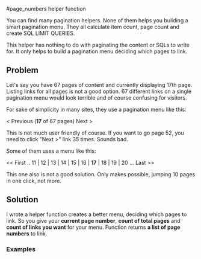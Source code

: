 #page_numbers helper function

You can find many pagination helpers. None of them helps you building a smart pagination menu.
They all calculate item count, page count and create SQL LIMIT QUERIES.

This helper has nothing to do with paginating the content or SQLs to write for.
It only helps to build a pagination menu deciding which pages to link.

## Problem

Let's say you have 67 pages of content and currently displaying 17th page.
Listing links for all pages is not a good option.
67 different links on a single pagination menu would look terrible and of course confusing for visitors.

For sake of simplicity in many sites, they use a pagination menu like this:

< Previous  (**17** of 67 pages) Next >

This is not much user friendly of course.
If you want to go page 52, you need to click "Next >" link 35 times.
Sounds bad.

Some of them uses a menu like this:

<< First .. 11 | 12 | 13 | 14 | 15 | 16 | **17** | 18 | 19 | 20 ... Last >>

This one also is not a good solution. Only makes possible, jumping 10 pages in one click, not more.

## Solution

I wrote a helper function creates a better menu, deciding which pages to link.
So you give your **current page number**, **count of total pages** and **count of links you want** for your menu.
Function returns **a list of page numbers** to link.

### Examples


